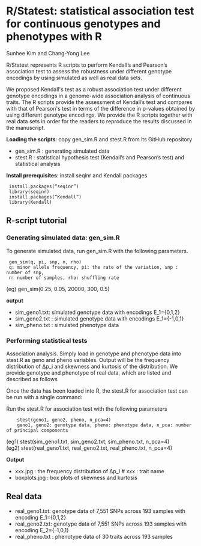 #  R/Statest: statistical association test for continuous genotypes and phenotypes with R
 
Sunhee Kim and Chang-Yong Lee

R/Statest represents R scripts to perform Kendall’s and Pearson’s association test to assess the robustness under different genotype encodings by using simulated as well as real data sets.  

We proposed Kendall's test as a robust association test under different genotype encodings in a genome-wide association analysis of continuous traits. The R scripts provide the assessment of Kendall’s test and compares with that of Pearson's test in terms of the difference in p-values obtained by using different genotype encodings. We provide the R scripts together with real data sets in order for the readers to reproduce the results discussed in the manuscript.

**Loading the scripts**: copy gen_sim.R and stest.R from its GitHub repository
* gen_sim.R : generating simulated data
* stest.R : statistical hypothesis test (Kendall’s and Pearson’s test) and statistical analysis

**Install prerequisites**: install seqinr and Kendall packages 

     install.packages(“seqinr”)
     library(seqinr)
     install.packages(“Kendall”)
     library(Kendall)

     
## R-script tutorial
### Generating simulated data: gen_sim.R
To generate simulated data, run gen_sim.R with the following parameters.

     gen_sim(q, pi, snp, n, rho)
     q: minor allele frequency, pi: the rate of the variation, snp : number of snp, 
     n: number of samples, rho: shuffling rate
(eg) gen_sim(0.25, 0.05, 20000, 300, 0.5)

**output** 
* sim_geno1.txt: simulated genotype data with encodings E_1={0,1,2} 
* sim_geno2.txt : simulated genotype data with encodings E_1={-1,0,1}
* sim_pheno.txt : simulated phenotype data   


### Performing statistical tests 
Association analysis. Simply load in genotype and phenotype data into stest.R as geno and pheno variables. Output will be the frequency distribution of ∆p_i and skewness and kurtosis of the distribution. We provide genotype and phenotype of real data, which are listed and described as follows

Once the data has been loaded into R, the stest.R for association test can be run with a single command:

Run the stest.R for association test with the following parameters

        stest(geno1, geno2, pheno, n_pca=4)
        geno1, geno2: genotype data, pheno: phenotype data, n_pca: number of principal components

(eg1) stest(sim_geno1.txt, sim_geno2.txt, sim_pheno.txt, n_pca=4)    
(eg2) stest(real_geno1.txt, real_geno2.txt, real_pheno.txt, n_pca=4)  


**Output**
* xxx.jpg : the frequency distribution of ∆p_i    # xxx : trait name
* boxplots.jpg : box plots of skewness and kurtosis   

## Real data  
* real_geno1.txt: genotype data of 7,551 SNPs across 193 samples with encoding E_1={0,1,2} 
* real_geno2.txt: genotype data of 7,551 SNPs across 193 samples with encoding E_2={-1,0,1} 
* real_pheno.txt : phenotype data of 30 traits across 193 samples   
